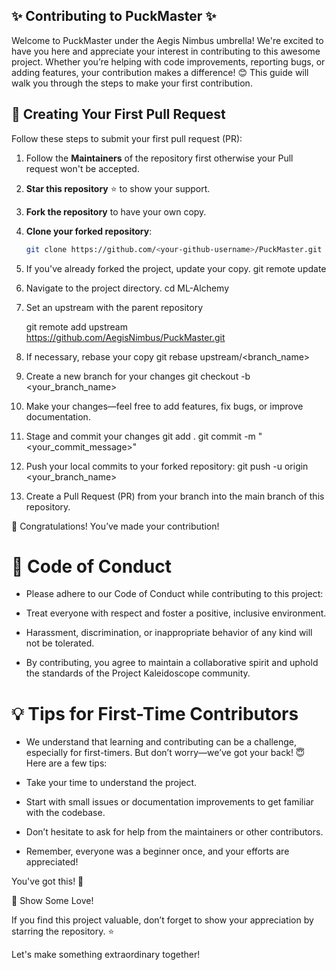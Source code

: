 ## ✨ Contributing to PuckMaster ✨

Welcome to PuckMaster under the Aegis Nimbus umbrella! We're excited to have you here and appreciate your interest in contributing to this awesome project. Whether you’re helping with code improvements, reporting bugs, or adding features, your contribution makes a difference! 😊 This guide will walk you through the steps to make your first contribution.

## 🌟 Creating Your First Pull Request
Follow these steps to submit your first pull request (PR):

1. Follow the **Maintainers** of the repository first otherwise your Pull request won't be accepted.

2.  **Star this repository** ⭐ to show your support.
2. **Fork the repository** to have your own copy.
3. **Clone your forked repository**:
   ```bash
   git clone https://github.com/<your-github-username>/PuckMaster.git
4. If you've already forked the project, update your copy.
   git remote update
5. Navigate to the project directory.
   cd ML-Alchemy
6. Set an upstream with the parent repository

   git remote add upstream https://github.com/AegisNimbus/PuckMaster.git
8. If necessary, rebase your copy
   git rebase upstream/<branch_name>
9. Create a new branch for your changes
   git checkout -b <your_branch_name>
10. Make your changes—feel free to add features, fix bugs, or improve documentation.
11. Stage and commit your changes
    git add .
    git commit -m "<your_commit_message>"
12. Push your local commits to your forked repository:
    git push -u origin <your_branch_name>
13. Create a Pull Request (PR) from your branch into the main branch of this repository.

🎉 Congratulations! You’ve made your contribution!


# 🌟 Code of Conduct
- Please adhere to our Code of Conduct while contributing to this project:

- Treat everyone with respect and foster a positive, inclusive environment.

- Harassment, discrimination, or inappropriate behavior of any kind will not be tolerated.

- By contributing, you agree to maintain a collaborative spirit and uphold the standards of the Project Kaleidoscope community.

# 💡 Tips for First-Time Contributors
- We understand that learning and contributing can be a challenge, especially for first-timers. But don’t worry—we’ve got your back! 😇 Here are a few tips:

- Take your time to understand the project.

- Start with small issues or documentation improvements to get familiar with the codebase.

- Don’t hesitate to ask for help from the maintainers or other contributors.

- Remember, everyone was a beginner once, and your efforts are appreciated!

You've got this! 💪


🧡 Show Some Love!

If you find this project valuable, don’t forget to show your appreciation by starring the repository. ⭐

Let's make something extraordinary together!
